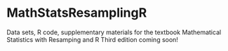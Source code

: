 # MathStatsResamplingR
Data sets, R code, supplementary materials for the textbook Mathematical Statistics with Resamping and R
Third edition coming soon!
